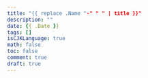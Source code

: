 ```yaml
---
title: "{{ replace .Name "-" " " | title }}"
description: ""
date: {{ .Date }}
tags: []
isCJKLanguage: true
math: false
toc: false
comment: true
draft: true
---
```

